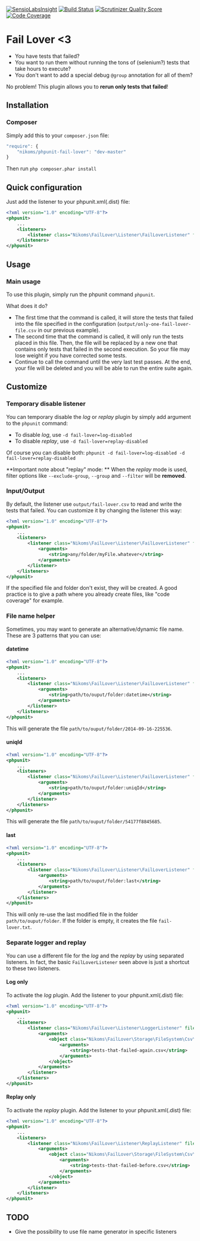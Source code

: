 [![SensioLabsInsight](https://insight.sensiolabs.com/projects/8470b809-e2e4-4a39-b96e-2001fa92f0b2/mini.png)](https://insight.sensiolabs.com/projects/8470b809-e2e4-4a39-b96e-2001fa92f0b2)
[![Build Status](https://api.travis-ci.org/Nikoms/phpunit-fail-lover.png)](https://api.travis-ci.org/Nikoms/phpunit-fail-lover)
[![Scrutinizer Quality Score](https://scrutinizer-ci.com/g/Nikoms/phpunit-fail-lover/badges/quality-score.png)](https://scrutinizer-ci.com/g/Nikoms/phpunit-fail-lover/)
[![Code Coverage](https://scrutinizer-ci.com/g/Nikoms/phpunit-fail-lover/badges/coverage.png)](https://scrutinizer-ci.com/g/Nikoms/phpunit-fail-lover/)


# Fail Lover <3

* You have tests that failed?
* You want to run them without running the tons of (selenium?) tests that take hours to execute?
* You don't want to add a special debug `@group` annotation for all of them?

No problem! This plugin allows you to **rerun only tests that failed**!

## Installation

### Composer

Simply add this to your `composer.json` file:
```js
"require": {
    "nikoms/phpunit-fail-lover": "dev-master"
}
```

Then run `php composer.phar install`

## Quick configuration

Just add the listener to your phpunit.xml(.dist) file:

```xml
<?xml version="1.0" encoding="UTF-8"?>
<phpunit>
    ...
    <listeners>
        <listener class="Nikoms\FailLover\Listener\FailLoverListener" file="src/Listener/FailLoverListener.php" />
    </listeners>
</phpunit>
```

## Usage

### Main usage

To use this plugin, simply run the phpunit command `phpunit`.

What does it do?

* The first time that the command is called, it will store the tests that failed into the file specified in the configuration (`output/only-one-fail-lover-file.csv` in our previous example).
* The second time that the command is called, it will only run the tests placed in this file. Then, the file will be replaced by a new one that contains only tests that failed in the second execution. So your file may lose weight if you have corrected some tests.
* Continue to call the command until the very last test passes. At the end, your file will be deleted and you will be able to run the entire suite again.


## Customize

### Temporary disable listener

You can temporary disable the *log* or *replay* plugin by simply add argument to the `phpunit` command:

* To disable *log*, use `-d fail-lover=log-disabled`
* To disable *replay*, use `-d fail-lover=replay-disabled`

Of course you can disable both:
`phpunit -d fail-lover=log-disabled -d fail-lover=replay-disabled`


**Important note about "replay" mode: ** When the *replay* mode is used, filter options like `--exclude-group`, `--group` and `--filter` will be **removed**.

### Input/Output

By default, the listener use `output/fail-lover.csv` to read and write the tests that failed. You can customize it by changing the listener this way:


```xml
<?xml version="1.0" encoding="UTF-8"?>
<phpunit>
    ...
    <listeners>
        <listener class="Nikoms\FailLover\Listener\FailLoverListener" file="src/Listener/FailLoverListener.php">
            <arguments>
                <string>any/folder/myFile.whatever</string>
            </arguments>
        </listener>
    </listeners>
</phpunit>
```

If the specified file and folder don't exist, they will be created. A good practice is to give a path where you already create files, like "code coverage" for example.


### File name helper

Sometimes, you may want to generate an alternative/dynamic file name. These are 3 patterns that you can use:

#### datetime

```xml
<?xml version="1.0" encoding="UTF-8"?>
<phpunit>
    ...
    <listeners>
        <listener class="Nikoms\FailLover\Listener\FailLoverListener" file="src/Listener/FailLoverListener.php">
            <arguments>
                <string>path/to/ouput/folder:datetime</string>
            </arguments>
        </listener>
    </listeners>
</phpunit>
```

This will generate the file `path/to/ouput/folder/2014-09-16-225536`.

#### uniqId

```xml
<?xml version="1.0" encoding="UTF-8"?>
<phpunit>
    ...
    <listeners>
        <listener class="Nikoms\FailLover\Listener\FailLoverListener" file="src/Listener/FailLoverListener.php">
            <arguments>
                <string>path/to/ouput/folder:uniqId</string>
            </arguments>
        </listener>
    </listeners>
</phpunit>
```

This will generate the file `path/to/ouput/folder/54177f8845685`.

#### last

```xml
<?xml version="1.0" encoding="UTF-8"?>
<phpunit>
    ...
    <listeners>
        <listener class="Nikoms\FailLover\Listener\FailLoverListener" file="src/Listener/FailLoverListener.php">
            <arguments>
                <string>path/to/ouput/folder:last</string>
            </arguments>
        </listener>
    </listeners>
</phpunit>
```


This will only re-use the last modified file in the folder `path/to/ouput/folder`. If the folder is empty, it creates the file `fail-lover.txt`.



### Separate logger and replay

You can use a different file for the *log* and the *replay* by using separated listeners. In fact, the basic `FailLoverListener` seen above is just a shortcut to these two listeners.

#### Log only

To activate the *log* plugin. Add the listener to your phpunit.xml(.dist) file:

```xml
<?xml version="1.0" encoding="UTF-8"?>
<phpunit>
    ...
    <listeners>
        <listener class="Nikoms\FailLover\Listener\LoggerListener" file="vendor/nikoms/phpunit-fail-lover/src/Listener/LoggerListener.php">
            <arguments>
                <object class="Nikoms\FailLover\Storage\FileSystem\Csv\CsvRecorder">
                    <arguments>
                        <string>tests-that-failed-again.csv</string>
                    </arguments>
                </object>
            </arguments>
        </listener>
    </listeners>
</phpunit>
```

#### Replay only

To activate the *replay* plugin. Add the listener to your phpunit.xml(.dist) file:

```xml
<?xml version="1.0" encoding="UTF-8"?>
<phpunit>
    ...
    <listeners>
        <listener class="Nikoms\FailLover\Listener\ReplayListener" file="src/Listener/ReplayListener.php">
            <arguments>
                <object class="Nikoms\FailLover\Storage\FileSystem\Csv\CsvReader">
                    <arguments>
                        <string>tests-that-failed-before.csv</string>
                    </arguments>
                </object>
            </arguments>
        </listener>
    </listeners>
</phpunit>
```


## TODO

* Give the possibility to use file name generator in specific listeners
